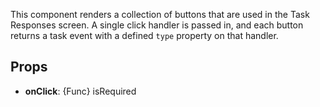 <div data-ff_module-task-response-actions=""></div>

This component renders a collection of buttons that are used in the Task Responses screen. A single click handler is passed in, and each button returns a task event with a defined `type` property on that handler.

## Props

- **onClick**: {Func} isRequired
